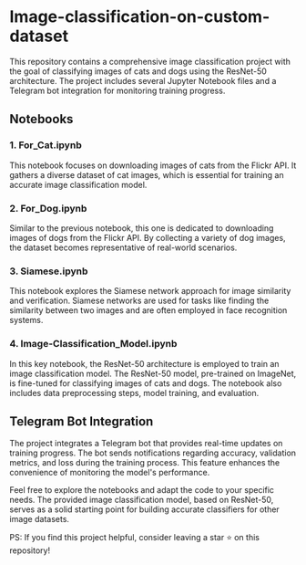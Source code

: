 # Image-classification-on-custom-dataset

This repository contains a comprehensive image classification project with the goal of classifying images of cats and dogs using the ResNet-50 architecture. The project includes several Jupyter Notebook files and a Telegram bot integration for monitoring training progress.

## Notebooks

### 1. For_Cat.ipynb
This notebook focuses on downloading images of cats from the Flickr API. It gathers a diverse dataset of cat images, which is essential for training an accurate image classification model.

### 2. For_Dog.ipynb
Similar to the previous notebook, this one is dedicated to downloading images of dogs from the Flickr API. By collecting a variety of dog images, the dataset becomes representative of real-world scenarios.

### 3. Siamese.ipynb
This notebook explores the Siamese network approach for image similarity and verification. Siamese networks are used for tasks like finding the similarity between two images and are often employed in face recognition systems.

### 4. Image-Classification_Model.ipynb
In this key notebook, the ResNet-50 architecture is employed to train an image classification model. The ResNet-50 model, pre-trained on ImageNet, is fine-tuned for classifying images of cats and dogs. The notebook also includes data preprocessing steps, model training, and evaluation.

## Telegram Bot Integration
The project integrates a Telegram bot that provides real-time updates on training progress. The bot sends notifications regarding accuracy, validation metrics, and loss during the training process. This feature enhances the convenience of monitoring the model's performance.

Feel free to explore the notebooks and adapt the code to your specific needs. The provided image classification model, based on ResNet-50, serves as a solid starting point for building accurate classifiers for other image datasets.


PS: If you find this project helpful, consider leaving a star ⭐ on this repository!
